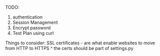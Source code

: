 TODO: 
1. authentication
2. Session Management
3. Encrypt password
4. Test Plan using curl

Things to consider:
SSL certificates - are what enable websites to move from HTTP to HTTPS
^ the certs should be part of settings.py

